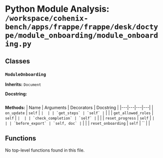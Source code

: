 # Python Module Analysis: `/workspace/cohenix-bench/apps/frappe/frappe/desk/doctype/module_onboarding/module_onboarding.py`

## Classes

### `ModuleOnboarding`
**Inherits:** `Document`


**Docstring:**
```

```

**Methods:**
| Name | Arguments | Decorators | Docstring |
|---|---|---|---|
| `on_update` | `self` | `` |  |
| `get_steps` | `self` | `` |  |
| `get_allowed_roles` | `self` | `` |  |
| `check_completion` | `self` | `` |  |
| `reset_progress` | `self` | `` |  |
| `before_export` | `self, doc` | `` |  |
| `reset_onboarding` | `self` | `` |  |





## Functions

No top-level functions found in this file.
